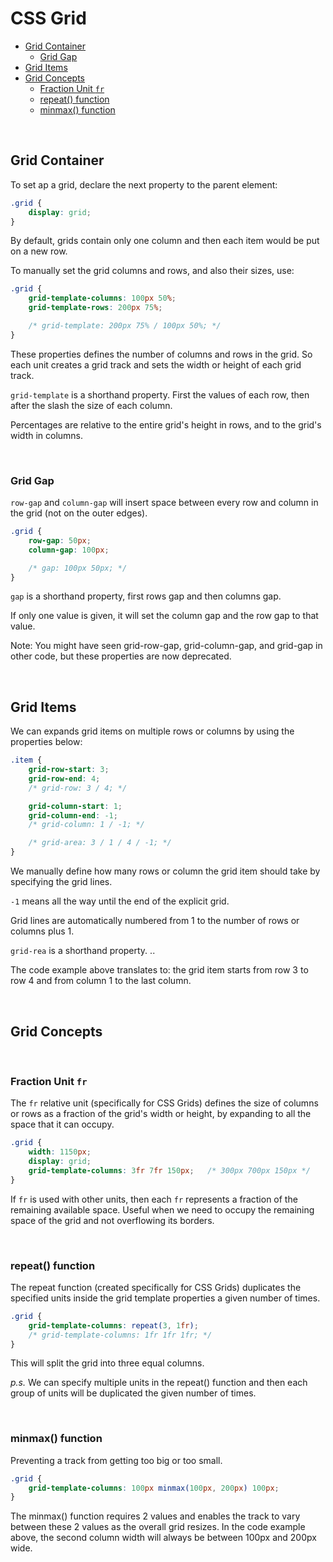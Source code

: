 # CSS Grid

- [Grid Container]()
  - [Grid Gap]()
- [Grid Items]()
- [Grid Concepts]()
  - [Fraction Unit `fr`]()
  - [repeat() function]()
  - [minmax() function]()

<br>

## Grid Container

To set ap a grid, declare the next property to the parent element:

```CSS
.grid {
    display: grid;
}
```

By default, grids contain only one column and then each item would be put on a new row.

To manually set the grid columns and rows, and also their sizes, use:

```CSS
.grid {
    grid-template-columns: 100px 50%;
    grid-template-rows: 200px 75%;

    /* grid-template: 200px 75% / 100px 50%; */
}
```

These properties defines the number of columns and rows in the grid. So each unit creates a grid track and sets the width or height of each grid track.

`grid-template` is a shorthand property. First the values of each row, then after the slash the size of each column.

Percentages are relative to the entire grid's height in rows, and to the grid's width in columns.

<br>

### Grid Gap

`row-gap` and `column-gap` will insert space between every row and column in the grid (not on the outer edges).

```CSS
.grid {
    row-gap: 50px;
    column-gap: 100px;

    /* gap: 100px 50px; */
}
```

`gap` is a shorthand property, first rows gap and then columns gap.

If only one value is given, it will set the column gap and the row gap to that value.

Note: You might have seen grid-row-gap, grid-column-gap, and grid-gap in other code, but these properties are now deprecated.

<br>

## Grid Items

We can expands grid items on multiple rows or columns by using the properties below:

```CSS
.item {
    grid-row-start: 3;
    grid-row-end: 4;
    /* grid-row: 3 / 4; */

    grid-column-start: 1;
    grid-column-end: -1;
    /* grid-column: 1 / -1; */

    /* grid-area: 3 / 1 / 4 / -1; */
}
```

We manually define how many rows or column the grid item should take by specifying the grid lines.

`-1` means all the way until the end of the explicit grid.

Grid lines are automatically numbered from 1 to the number of rows or columns plus 1.

`grid-rea` is a shorthand property. ..

The code example above translates to: the grid item starts from row 3 to row 4 and from column 1 to the last column.

<br>

## Grid Concepts

<br>

### Fraction Unit `fr`

The `fr` relative unit (specifically for CSS Grids) defines the size of columns or rows as a fraction of the grid's width or height, by expanding to all the space that it can occupy.

```CSS
.grid {
    width: 1150px;
    display: grid;
    grid-template-columns: 3fr 7fr 150px;   /* 300px 700px 150px */
}
```

If `fr` is used with other units, then each `fr` represents a fraction of the remaining available space. Useful when we need to occupy the remaining space of the grid and not overflowing its borders.

<br>

### repeat() function

The repeat function (created specifically for CSS Grids) duplicates the specified units inside the grid template properties a given number of times.

```CSS
.grid {
    grid-template-columns: repeat(3, 1fr);
    /* grid-template-columns: 1fr 1fr 1fr; */
}
```

This will split the grid into three equal columns.

_p.s._ We can specify multiple units in the repeat() function and then each group of units will be duplicated the given number of times.

<br>

### minmax() function

Preventing a track from getting too big or too small.

```CSS
.grid {
    grid-template-columns: 100px minmax(100px, 200px) 100px;
}
```

The minmax() function requires 2 values and enables the track to vary between these 2 values as the overall grid resizes. In the code example above, the second column width will always be between 100px and 200px wide.

